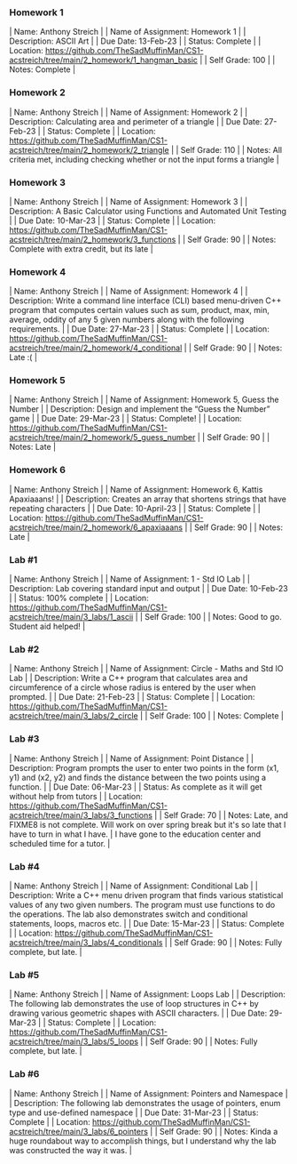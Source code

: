 ### Homework 1
| Name: Anthony Streich |
| Name of Assignment: Homework 1 |
| Description: ASCII Art |
| Due Date: 13-Feb-23 |
| Status: Complete |
| Location: https://github.com/TheSadMuffinMan/CS1-acstreich/tree/main/2_homework/1_hangman_basic |
| Self Grade: 100 |
| Notes: Complete |

### Homework 2
| Name: Anthony Streich |
| Name of Assignment: Homework 2 |
| Description: Calculating area and perimeter of a triangle |
| Due Date: 27-Feb-23 |
| Status: Complete |
| Location: https://github.com/TheSadMuffinMan/CS1-acstreich/tree/main/2_homework/2_triangle |
| Self Grade: 110 |
| Notes: All criteria met, including checking whether or not the input forms a triangle |

### Homework 3
| Name: Anthony Streich |
| Name of Assignment: Homework 3 |
| Description: A Basic Calculator using Functions and Automated Unit Testing |
| Due Date: 10-Mar-23 |
| Status: Complete |
| Location: https://github.com/TheSadMuffinMan/CS1-acstreich/tree/main/2_homework/3_functions |
| Self Grade: 90 |
| Notes: Complete with extra credit, but its late |

### Homework 4
| Name: Anthony Streich |
| Name of Assignment: Homework 4 |
| Description: Write a command line interface (CLI) based menu-driven C++ program that computes certain values such as sum, product, max, min, average, oddity of any 5 given numbers along with the following requirements. |
| Due Date: 27-Mar-23 |
| Status: Complete |
| Location: https://github.com/TheSadMuffinMan/CS1-acstreich/tree/main/2_homework/4_conditional |
| Self Grade: 90 |
| Notes: Late :( |

### Homework 5
| Name: Anthony Streich |
| Name of Assignment: Homework 5, Guess the Number |
| Description: Design and implement the “Guess the Number” game |
| Due Date: 29-Mar-23 |
| Status: Complete! |
| Location: https://github.com/TheSadMuffinMan/CS1-acstreich/tree/main/2_homework/5_guess_number |
| Self Grade: 90 |
| Notes: Late |

### Homework 6
| Name: Anthony Streich |
| Name of Assignment: Homework 6, Kattis Apaxiaaans! |
| Description: Creates an array that shortens strings that have repeating characters |
| Due Date: 10-April-23 |
| Status: Complete |
| Location: https://github.com/TheSadMuffinMan/CS1-acstreich/tree/main/2_homework/6_apaxiaaans |
| Self Grade: 90 |
| Notes: Late |


### Lab #1
| Name: Anthony Streich |
| Name of Assignment: 1 - Std IO Lab |
| Description: Lab covering standard input and output |
| Due Date: 10-Feb-23 |
| Status: 100% complete |
| Location: https://github.com/TheSadMuffinMan/CS1-acstreich/tree/main/3_labs/1_ascii |
| Self Grade: 100 |
| Notes: Good to go. Student aid helped! |

### Lab #2
| Name: Anthony Streich |
| Name of Assignment: Circle - Maths and Std IO Lab |
| Description: Write a C++ program that calculates area and circumference of a circle whose radius is entered by the user when prompted. |
| Due Date: 21-Feb-23 |
| Status: Complete |
| Location: https://github.com/TheSadMuffinMan/CS1-acstreich/tree/main/3_labs/2_circle |
| Self Grade: 100 |
| Notes: Complete |

### Lab #3
| Name: Anthony Streich |
| Name of Assignment: Point Distance |
| Description: Program prompts the user to enter two points in the form (x1, y1) and (x2, y2) and finds the distance between the two points using a function. |
| Due Date: 06-Mar-23 |
| Status: As complete as it will get without help from tutors |
| Location: https://github.com/TheSadMuffinMan/CS1-acstreich/tree/main/3_labs/3_functions |
| Self Grade: 70 |
| Notes: Late, and FIXME8 is not complete. Will work on over spring break but it's so late that I have to turn in what I have.
| I have gone to the education center and scheduled time for a tutor. |

### Lab #4
| Name: Anthony Streich |
| Name of Assignment: Conditional Lab |
| Description: Write a C++ menu driven program that finds various statistical values of any two given numbers. The program must use functions to do the operations. The lab also demonstrates switch and conditional statements, loops, macros etc. |
| Due Date: 15-Mar-23 |
| Status: Complete |
| Location: https://github.com/TheSadMuffinMan/CS1-acstreich/tree/main/3_labs/4_conditionals |
| Self Grade: 90 |
| Notes: Fully complete, but late. |

### Lab #5
| Name: Anthony Streich |
| Name of Assignment: Loops Lab |
| Description: The following lab demonstrates the use of loop structures in C++ by drawing various geometric shapes with ASCII characters. |
| Due Date: 29-Mar-23 |
| Status: Complete |
| Location: https://github.com/TheSadMuffinMan/CS1-acstreich/tree/main/3_labs/5_loops |
| Self Grade: 90 |
| Notes: Fully complete, but late. |

### Lab #6
| Name: Anthony Streich |
| Name of Assignment: Pointers and Namespace |
| Description: The following lab demonstrates the usage of pointers, enum type and use-defined namespace |
| Due Date: 31-Mar-23 |
| Status: Complete |
| Location: https://github.com/TheSadMuffinMan/CS1-acstreich/tree/main/3_labs/6_pointers |
| Self Grade: 90 |
| Notes: Kinda a huge roundabout way to accomplish things, but I understand why the lab was constructed the way it was. |